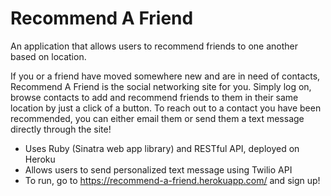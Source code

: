 # Recommend A Friend
An application that allows users to recommend friends to one another based on location.

If you or a friend have moved somewhere new and are in need of contacts, Recommend A Friend is the social networking site for you. Simply log on, browse contacts to add and recommend friends to them in their same location by just a click of a button. To reach out to a contact you have been recommended, you can either email them or send them a text message directly through the site!

- Uses Ruby (Sinatra web app library) and RESTful API, deployed on Heroku
- Allows users to send personalized text message using Twilio API
- To run, go to https://recommend-a-friend.herokuapp.com/ and sign up! 

